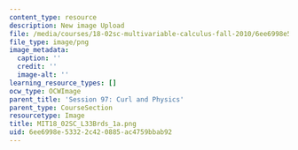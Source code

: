 ```yaml
---
content_type: resource
description: New image Upload
file: /media/courses/18-02sc-multivariable-calculus-fall-2010/6ee6998e53322c420885ac4759bbab92_MIT18_02SC_L33Brds_1a.png
file_type: image/png
image_metadata:
  caption: ''
  credit: ''
  image-alt: ''
learning_resource_types: []
ocw_type: OCWImage
parent_title: 'Session 97: Curl and Physics'
parent_type: CourseSection
resourcetype: Image
title: MIT18_02SC_L33Brds_1a.png
uid: 6ee6998e-5332-2c42-0885-ac4759bbab92
---
```

